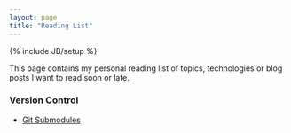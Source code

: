 ```yaml
---
layout: page
title: "Reading List"
---
```

{% include JB/setup %}

This page contains my personal reading list of topics, technologies or blog posts I want to read soon or late.

### Version Control
- [Git Submodules](http://help.github.com/submodules/)
